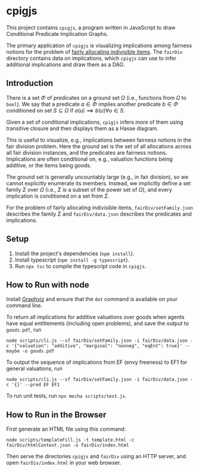 # cpigjs

This project contains `cpigjs`, a program written in JavaScript
to draw Conditional Predicate Implication Graphs.

The primary application of `cpigjs` is visualizing implications among fairness notions
for the problem of [fairly allocating indivisible items](https://en.wikipedia.org/wiki/Fair_item_allocation).
The `fairDiv` directory contains data on implications, which `cpigjs` can use to
infer additional implications and draw them as a DAG.

## Introduction

There is a set $Φ$ of predicates on a ground set $Ω$
(i.e., functions from $Ω$ to `bool`).
We say that a predicate $a ∈ Φ$ implies another predicate $b ∈ Φ$
conditioned on set $S ⊆ Ω$ if $a(u) ⟹ b(u) ∀ u ∈ S$.

Given a set of conditional implications,
`cpigjs` infers more of them using transitive closure
and then displays them as a Hasse diagram.

This is useful to visualize, e.g., implications between fairness notions in the fair division problem.
Here the ground set is the set of all allocations across all fair division instances,
and the predicates are fairness notions.
Implications are often conditional on, e.g., valuation functions being additive,
or the items being goods.

The ground set is generally uncountably large (e.g., in fair division),
so we cannot explicitly enumerate its members.
Instead, we implicitly define a set family $Σ$ over $Ω$
(i.e., $Σ$ is a subset of the power set of $Ω$),
and every implication is conditioned on a set from $Σ$.

For the problem of fairly allocating indivisible items,
`fairDiv/setFamily.json` describes the family $Σ$
and `fairDiv/data.json` describes the predicates and implications.

## Setup

1.  Install the project's dependencies (`npm install`).
2.  Install typescript (`npm install -g typescript`).
3.  Run `npx tsc` to compile the typescript code in `cpigjs`.

## How to Run with node

Install [Graphviz](https://graphviz.org/documentation/) and ensure that the
`dot` command is available on your command line.

To return all implications for additive valuations over goods when agents have equal entitlements
(including open problems), and save the output to `goods.pdf`, run

    node scripts/cli.js --sf fairDiv/setFamily.json -i fairDiv/data.json -c '{"valuation": "additive", "marginal": "nonneg", "eqEnt": true}' --maybe -o goods.pdf

To output the sequence of implications from EF (envy freeness) to EF1 for general valuations, run

    node scripts/cli.js --sf fairDiv/setFamily.json -i fairDiv/data.json -c '{}' --pred EF EF1

To run unit tests, run `npx mocha scripts/test.js`.

## How to Run in the Browser

First generate an HTML file using this command:

    node scripts/templateFill.js -t template.html -c fairDiv/htmlContext.json -o fairDiv/index.html

Then serve the directories `cpigjs` and `fairDiv` using an HTTP server,
and open `fairDiv/index.html` in your web browser.
